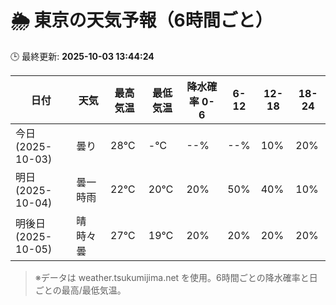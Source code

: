 # 🌦️ 東京の天気予報（6時間ごと）

🕒 最終更新: **2025-10-03 13:44:24**

| 日付 | 天気 | 最高気温 | 最低気温 | 降水確率 0-6 | 6-12 | 12-18 | 18-24 |
|------|------|----------|----------|------------|------|------|------|
| 今日 (2025-10-03) | 曇り | 28℃ | -℃ | --% | --% | 10% | 20% |
| 明日 (2025-10-04) | 曇一時雨 | 22℃ | 20℃ | 20% | 50% | 40% | 10% |
| 明後日 (2025-10-05) | 晴時々曇 | 27℃ | 19℃ | 20% | 20% | 20% | 20% |

> ※データは weather.tsukumijima.net を使用。6時間ごとの降水確率と日ごとの最高/最低気温。